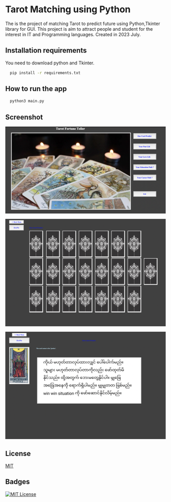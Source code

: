 
# Tarot Matching using Python 

The is the project of matching Tarot to predict future using Python,Tkinter library for GUI. This project is aim to attract people and student for the interest in IT and Programming languages.
Created in 2023 July.

## Installation requirements
You need to download python and Tkinter.

```bash
  pip install -r requirements.txt
```
    
## How to run the app

```bash
  python3 main.py
```
    
## Screenshot

![App Screenshot](Screeshot/Home.png)

![App Screenshot](Screeshot/Shuffle.png)

![App Screenshot](Screeshot/Ans.png)
## License

[MIT](https://choosealicense.com/licenses/mit/)


## Badges



[![MIT License](https://img.shields.io/badge/License-MIT-green.svg)](https://choosealicense.com/licenses/mit/)

